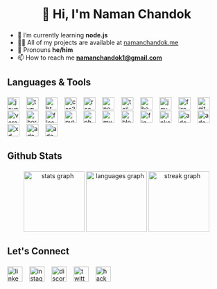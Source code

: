 <h1 align="center">👋 Hi, I'm Naman Chandok</h1>

###

- 🌱 I’m currently learning **node.js**
- 👨‍💻 All of my projects are available at [namanchandok.me](https://namanchandok.me)
- 💬 Pronouns **he/him**
- 📫 How to reach me **namanchandok1@gmail.com**

###

<h2 align="left">Languages & Tools</h2>

###

<div align="left">
  <img src="https://img.shields.io/badge/JavaScript-F7DF1E?logo=javascript&logoColor=black&style=for-the-badge" height="28" alt="javascript logo"  />
  <img width="8" />
  <img src="https://img.shields.io/badge/TypeScript-3178C6?logo=typescript&logoColor=white&style=for-the-badge" height="28" alt="typescript logo"  />
  <img width="8" />
  <img src="https://img.shields.io/badge/HTML5-E34F26?logo=html5&logoColor=white&style=for-the-badge" height="28" alt="html5 logo"  />
  <img width="8" />
  <img src="https://img.shields.io/badge/CSS3-1572B6?logo=css3&logoColor=white&style=for-the-badge" height="28" alt="css3 logo"  />
  <img width="8" />
  <img src="https://img.shields.io/badge/React-61DAFB?logo=react&logoColor=black&style=for-the-badge" height="28" alt="react logo"  />
  <img width="8" />
  <img src="https://img.shields.io/badge/Next.js-000000?logo=nextdotjs&logoColor=white&style=for-the-badge" height="28" alt="nextjs logo"  />
  <img width="8" />
  <img src="https://img.shields.io/badge/Tailwind CSS-06B6D4?logo=tailwindcss&logoColor=black&style=for-the-badge" height="28" alt="tailwindcss logo"  />
  <img width="8" />
  <img src="https://img.shields.io/badge/Bootstrap-7952B3?logo=bootstrap&logoColor=white&style=for-the-badge" height="28" alt="bootstrap logo"  />
  <img width="8" />
  <img src="https://img.shields.io/badge/jQuery-0769AD?logo=jquery&logoColor=white&style=for-the-badge" height="28" alt="jquery logo"  />
  <img width="8" />
  <img src="https://img.shields.io/badge/Firebase-FFCA28?logo=firebase&logoColor=black&style=for-the-badge" height="28" alt="firebase logo"  />
  <img width="8" />
  <img src="https://img.shields.io/badge/Git-F05032?logo=git&logoColor=white&style=for-the-badge" height="28" alt="git logo"  />
  <img width="8" />
  <img src="https://img.shields.io/badge/Vercel-000000?logo=vercel&logoColor=white&style=for-the-badge" height="28" alt="vercel logo"  />
  <img width="8" />
  <img src="https://img.shields.io/badge/Heroku-430098?logo=heroku&logoColor=white&style=for-the-badge" height="28" alt="heroku logo"  />
  <img width="8" />
  <img src="https://img.shields.io/badge/Flask-000000?logo=flask&logoColor=white&style=for-the-badge" height="28" alt="flask logo"  />
  <img width="8" />
  <img src="https://img.shields.io/badge/Python-3776AB?logo=python&logoColor=white&style=for-the-badge" height="28" alt="python logo"  />
  <img width="8" />
  <img src="https://img.shields.io/badge/PHP-777BB4?logo=php&logoColor=black&style=for-the-badge" height="28" alt="php logo"  />
  <img width="8" />
  <img src="https://img.shields.io/badge/MySQL-4479A1?logo=mysql&logoColor=white&style=for-the-badge" height="28" alt="mysql logo"  />
  <img width="8" />
  <img src="https://img.shields.io/badge/Blender-F5792A?logo=blender&logoColor=black&style=for-the-badge" height="28" alt="blender logo"  />
  <img width="8" />
  <img src="https://img.shields.io/badge/Figma-F24E1E?logo=figma&logoColor=white&style=for-the-badge" height="28" alt="figma logo"  />
  <img width="8" />
  <img src="https://img.shields.io/badge/Inkscape-000000?logo=inkscape&logoColor=white&style=for-the-badge" height="28" alt="inkscape logo"  />
  <img width="8" />
  <img src="https://img.shields.io/badge/Adobe Photoshop-31A8FF?logo=adobephotoshop&logoColor=black&style=for-the-badge" height="28" alt="adobephotoshop logo"  />
  <img width="8" />
  <img src="https://img.shields.io/badge/Adobe After Effects-9999FF?logo=adobeaftereffects&logoColor=black&style=for-the-badge" height="28" alt="adobeaftereffects logo"  />
  <img width="8" />
  <img src="https://img.shields.io/badge/Adobe XD-FF61F6?logo=adobexd&logoColor=black&style=for-the-badge" height="28" alt="xd logo"  />
  <img width="8" />
  <img src="https://img.shields.io/badge/Adobe Premiere Pro-9999FF?logo=adobepremierepro&logoColor=black&style=for-the-badge" height="28" alt="adobepremierepro logo"  />
  <img width="8" />
  <img src="https://img.shields.io/badge/Adobe Illustrator-FF9A00?logo=adobeillustrator&logoColor=black&style=for-the-badge" height="28" alt="adobeillustrator logo"  />
</div>

###

<h2 align="left">Github Stats</h2>

###

<div align="center">
  <img src="https://github-readme-stats.vercel.app/api?username=namanchandok&show_icons=true&count_private=true&theme=tokyonight&hide_border=true&hide=contribs&rank_icon=github" height="140" alt="stats graph"  />
  <img src="https://github-readme-stats.vercel.app/api/top-langs?username=namanchandok&locale=en&hide_title=false&layout=compact&card_width=320&langs_count=5&theme=tokyonight&hide_border=true&order=2" height="140" alt="languages graph"  />
  <img src="https://streak-stats.demolab.com?user=namanchandok&locale=en&mode=weekly&theme=tokyonight&hide_border=true&border_radius=5&order=3" height="140" alt="streak graph"  />
</div>

###

<h2 align="left">Let's Connect</h2>

###

<div align="left">
  <a href="https://www.linkedin.com/in/naman-chandok-874b421b0/" target="_blank">
    <img src="https://img.shields.io/static/v1?message=LinkedIn&logo=linkedin&label=&color=0077B5&logoColor=white&labelColor=&style=for-the-badge" height="35" alt="linkedin logo" /></a>
  <img width="8" />
  <a href="https://instagram.com/namanchandok" target="_blank">
    <img src="https://img.shields.io/static/v1?message=Instagram&logo=instagram&label=&color=E4405F&logoColor=white&labelColor=&style=for-the-badge" height="35" alt="instagram logo" /></a>
  <img width="8" />
  <a href="https://discord.com/users/481518334509187089" target="_blank">
    <img src="https://img.shields.io/static/v1?message=Discord&logo=discord&label=&color=7289DA&logoColor=white&labelColor=&style=for-the-badge" height="35" alt="discord logo" /></a>
  <img width="8" />
  <a href="https://twitter.com/br0wot" target="_blank">
    <img src="https://img.shields.io/static/v1?message=Twitter&logo=x&label=&color=000000&logoColor=white&labelColor=&style=for-the-badge" height="35" alt="twitter logo" /></a>
  <img width="8" />
  <a href="https://www.hackerrank.com/profile/namanchandok" target="_blank">
    <img src="https://img.shields.io/static/v1?message=HackerRank&logo=hackerrank&label=&color=2EC866&logoColor=white&labelColor=&style=for-the-badge" height="35" alt="hackerrank logo" /></a>
</div>

###
